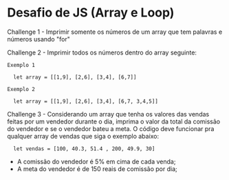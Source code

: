 # Desafio de JS (Array e Loop)

Challenge 1 - Imprimir somente os números de um array que tem palavras e números usando "for"

Challenge 2 - Imprimir todos os números dentro do array seguinte:

    Exemplo 1

      let array = [[1,9], [2,6], [3,4], [6,7]]

    Exemplo 2

      let array = [[1,9], [2,6], [3,4], [6,7, 3,4,5]]

  Challenge 3 - Considerando um array que tenha os valores das vendas feitas por um vendedor durante o dia, imprima o valor da total da comissão do vendedor e se o vendedor bateu a meta.
  O código deve funcionar pra qualquer array de vendas que siga o exemplo abaixo:

      let vendas = [100, 40.3, 51.4 , 200, 49.9, 30]

* A comissão do vendedor é 5% em cima de cada venda;
* A meta do vendedor é de 150 reais de comissão por dia;
